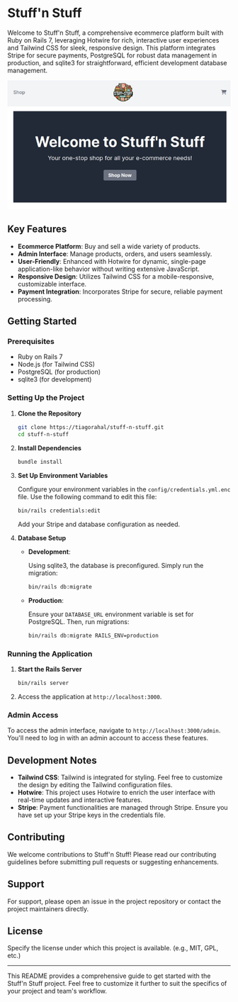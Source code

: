 # Stuff'n Stuff

Welcome to Stuff'n Stuff, a comprehensive ecommerce platform built with Ruby on Rails 7, leveraging Hotwire for rich, interactive user experiences and Tailwind CSS for sleek, responsive design. This platform integrates Stripe for secure payments, PostgreSQL for robust data management in production, and sqlite3 for straightforward, efficient development database management.

![Stuff'n Stuff Screenshot](app/assets/images/screenshot.jpeg)

## Key Features

- **Ecommerce Platform**: Buy and sell a wide variety of products.
- **Admin Interface**: Manage products, orders, and users seamlessly.
- **User-Friendly**: Enhanced with Hotwire for dynamic, single-page application-like behavior without writing extensive JavaScript.
- **Responsive Design**: Utilizes Tailwind CSS for a mobile-responsive, customizable interface.
- **Payment Integration**: Incorporates Stripe for secure, reliable payment processing.

## Getting Started

### Prerequisites

- Ruby on Rails 7
- Node.js (for Tailwind CSS)
- PostgreSQL (for production)
- sqlite3 (for development)

### Setting Up the Project

1. **Clone the Repository**

   ```bash
   git clone https://tiagorahal/stuff-n-stuff.git
   cd stuff-n-stuff
   ```

2. **Install Dependencies**

   ```bash
   bundle install
   ```

3. **Set Up Environment Variables**

   Configure your environment variables in the `config/credentials.yml.enc` file. Use the following command to edit this file:

   ```bash
   bin/rails credentials:edit
   ```

   Add your Stripe and database configuration as needed.

4. **Database Setup**

   - **Development**:

     Using sqlite3, the database is preconfigured. Simply run the migration:

     ```bash
     bin/rails db:migrate
     ```

   - **Production**:

     Ensure your `DATABASE_URL` environment variable is set for PostgreSQL. Then, run migrations:

     ```bash
     bin/rails db:migrate RAILS_ENV=production
     ```

### Running the Application

1. **Start the Rails Server**

   ```bash
   bin/rails server
   ```

2. Access the application at `http://localhost:3000`.

### Admin Access

To access the admin interface, navigate to `http://localhost:3000/admin`. You'll need to log in with an admin account to access these features.

## Development Notes

- **Tailwind CSS**: Tailwind is integrated for styling. Feel free to customize the design by editing the Tailwind configuration files.
- **Hotwire**: This project uses Hotwire to enrich the user interface with real-time updates and interactive features.
- **Stripe**: Payment functionalities are managed through Stripe. Ensure you have set up your Stripe keys in the credentials file.

## Contributing

We welcome contributions to Stuff'n Stuff! Please read our contributing guidelines before submitting pull requests or suggesting enhancements.

## Support

For support, please open an issue in the project repository or contact the project maintainers directly.

## License

Specify the license under which this project is available. (e.g., MIT, GPL, etc.)

---

This README provides a comprehensive guide to get started with the Stuff'n Stuff project. Feel free to customize it further to suit the specifics of your project and team's workflow.